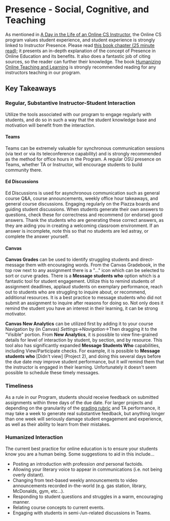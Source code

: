 # Presence - Social, Cognitive, and Teaching

As mentioned in [A Day in the Life of an Online CS Instructor](DayInTheLife.html), the Online CS program values student experience, and student experience is strongly linked to Instructor Presence. Please read [this book chapter (25 minute read)](https://humanmooc.pressbooks.com/chapter/wheres-the-teacher-defining-the-role-of-instructor-presence-in-social-presence-and-cognition-in-online-education/); it presents an in-depth explanation of the concept of Presence in Online Education and its benefits.  It also does a fantastic job of citing sources, so the reader can further their knowledge.  The book [Humanizing Online Teaching and Learning](https://humanmooc.pressbooks.com/) is strongly recommended reading for any instructors teaching in our program.

## Key Takeaways

### Regular, Substantive Instructor-Student Interaction

Utilize the tools associated with our program to engage regularly with students, and do so in such a way that the student knowledge base and motivation will benefit from the interaction.  

#### Teams

Teams can be extremely valuable for synchronous communication sessions (via text or via its teleconference capability) and is strongly recommended as the method for office hours in the Program.  A regular OSU presence on Teams, whether TA or Instructor, will encourage students to build community there.

#### Ed Discussions

Ed Discussions is used for asynchronous communication such as general course Q&A, course announcements, weekly office hour takeaways, and general course discussions. Engaging regularly on the Piazza boards and guiding student discussions.  When students generate their own answers to questions, check these for correctness and recommend (or endorse) good answers.  Thank the students who are generating these correct answers, as they are aiding you in creating a welcoming classroom environment.  If an answer is incomplete, note this so that no students are led astray, or complete the answer yourself.

#### Canvas

**Canvas Grades** can be used to identify struggling students and direct-message them with encouraging words.  From the Canvas Gradebook, in the top row next to any assignment there is a "..." icon which can be selected to sort or curve grades.  There is a **Message students who** option which is a fantastic tool for student engagement. Utilize this to remind students of assignment deadlines, applaud students on exemplary performance, reach out to students who are struggling to inquire about, or recommend, additional resources.  It is a best practice to message students who did not submit an assignment to inquire after reasons for doing so.  Not only does it remind the student you have an interest in their learning, it can be strong motivator.

**Canvas New Analytics** can be utilized first by adding it to your course Navigation by (in Canvas) *Settings*->*Navigation*->Then dragging it to the "Visible" portion.  From **New Analytics**, it is possible to view fine-grained details for level of interaction by student, by section, and by resource.  This tool also has significantly expanded **Message Students Who** capabilities, including View/Participate checks. For example, it is possible to **Message students who** [Didn't view] (Project 2), and doing this several days before the due date *may* improve student performance, but it *will* remind them that the instructor is engaged in their learning. Unfortunately it doesn't seem possible to schedule these timely messages.

### Timeliness

As a rule in our Program, students should receive feedback on submitted assignments within three days of the due date.  For larger projects and depending on the granularity of the [grading rubric](AssignmentRubricDesign.html) and TA performance, it may take a week to generate real substantive feedback, but anything longer than one week will seriously damage student engagement and experience, as well as their ability to learn from their mistakes.

### Humanized Interaction

The current best practice for online education is to ensure your students know you are a human being.  Some suggestions to aid in this include...

- Posting an introduction with profession *and* personal factoids.
- Allowing your literary voice to appear in communications (i.e. not being overly distant).
- Changing from text-based weekly announcements to video announcements recorded in-the-world (e.g. gas station, library, McDonalds, gym, etc...).
- Responding to student questions and struggles in a warm, encouraging manner.
- Relating course concepts to current events.
- Engaging with students in semi-/un-related discussions in Teams.
